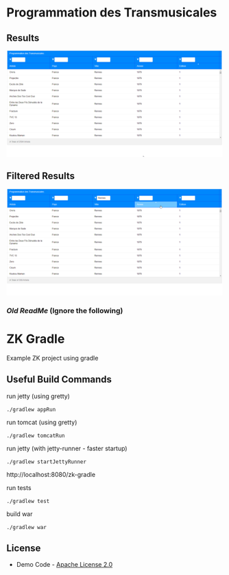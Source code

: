 # Programmation des Transmusicales

## Results
![](images/img.png)

## Filtered Results
![](images/img_1.png)







### _Old ReadMe_ (Ignore the following)

# ZK Gradle

Example ZK project using gradle

## Useful Build Commands

run jetty (using gretty)
```
./gradlew appRun
```
run tomcat (using gretty)
```
./gradlew tomcatRun
```
run jetty (with jetty-runner - faster startup)
```
./gradlew startJettyRunner
```
http://localhost:8080/zk-gradle

run tests
```
./gradlew test
```

build war
```
./gradlew war
```

## License
* Demo Code - [Apache License 2.0](http://www.apache.org/licenses/LICENSE-2.0)

